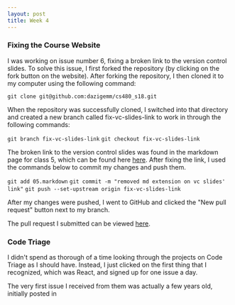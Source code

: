 ```yaml
---
layout: post
title: Week 4
---
```


### Fixing the Course Website

I was working on issue number 6, fixing a broken link to the version control slides. To solve this issue, I first forked the repository (by clicking on the fork button on the website). 
After forking the repository, I then cloned it to my computer using the following command: 


`git clone git@github.com:dazigemm/cs480_s18.git`

When the repository was successfully cloned, I switched into that directory and created a new branch called fix-vc-slides-link to work in through the following commands:


`git branch fix-vc-slides-link`
`git checkout fix-vc-slides-link`

The broken link to the version control slides was found in the markdown page for class 5, which can be found here [here](https://github.com/joannakl/cs480_s18/blob/gh-pages/_includes/daily/05.markdown).
After fixing the link, I used the commands below to commit my changes and push them.


`git add 05.markdown`
`git commit -m "removed md extension on vc slides' link"`
`git push --set-upstream origin fix-vc-slides-link`

After my changes were pushed, I went to GitHub and clicked the "New pull request" button next to my branch. 

The pull request I submitted can be viewed [here](https://github.com/joannakl/cs480_s18/pull/67).

### Code Triage

I didn't spend as thorough of a time looking through the projects on Code Triage as I should have. Instead, I just clicked on the first thing that I recognized, which was React, and signed up for one issue a day.

The very first issue I received from them was actually a few years old, initially posted in 
